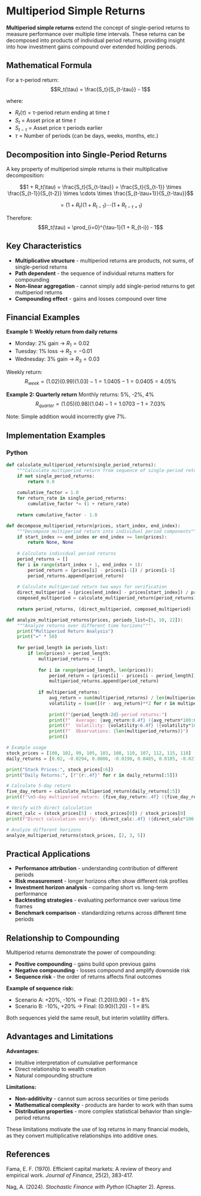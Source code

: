 # Multiperiod Simple Returns

**Multiperiod simple returns** extend the concept of single-period returns to measure performance over multiple time intervals. These returns can be decomposed into products of individual period returns, providing insight into how investment gains compound over extended holding periods.

## Mathematical Formula

For a τ-period return:
$$R_t(\tau) = \frac{S_t}{S_{t-\tau}} - 1$$

where:
- $R_t(\tau)$ = τ-period return ending at time $t$
- $S_t$ = Asset price at time $t$
- $S_{t-\tau}$ = Asset price τ periods earlier
- $\tau$ = Number of periods (can be days, weeks, months, etc.)

## Decomposition into Single-Period Returns

A key property of multiperiod simple returns is their multiplicative decomposition:

$$1 + R_t(\tau) = \frac{S_t}{S_{t-\tau}} = \frac{S_t}{S_{t-1}} \times \frac{S_{t-1}}{S_{t-2}} \times \cdots \times \frac{S_{t-\tau+1}}{S_{t-\tau}}$$

$$= (1 + R_t)(1 + R_{t-1}) \cdots (1 + R_{t-\tau+1})$$

Therefore:
$$R_t(\tau) = \prod_{i=0}^{\tau-1}(1 + R_{t-i}) - 1$$

## Key Characteristics

- **Multiplicative structure** - multiperiod returns are products, not sums, of single-period returns
- **Path dependent** - the sequence of individual returns matters for compounding
- **Non-linear aggregation** - cannot simply add single-period returns to get multiperiod returns
- **Compounding effect** - gains and losses compound over time

## Financial Examples

**Example 1: Weekly return from daily returns**
- Monday: 2% gain → $R_1 = 0.02$
- Tuesday: 1% loss → $R_2 = -0.01$  
- Wednesday: 3% gain → $R_3 = 0.03$

Weekly return:
$$R_{week} = (1.02)(0.99)(1.03) - 1 = 1.0405 - 1 = 0.0405 = 4.05\%$$

**Example 2: Quarterly return**
Monthly returns: 5%, -2%, 4%
$$R_{quarter} = (1.05)(0.98)(1.04) - 1 = 1.0703 - 1 = 7.03\%$$

Note: Simple addition would incorrectly give 7%.

## Implementation Examples

### Python

```python
def calculate_multiperiod_return(single_period_returns):
    """Calculate multiperiod return from sequence of single-period returns"""
    if not single_period_returns:
        return 0.0
    
    cumulative_factor = 1.0
    for return_rate in single_period_returns:
        cumulative_factor *= (1 + return_rate)
    
    return cumulative_factor - 1.0

def decompose_multiperiod_return(prices, start_index, end_index):
    """Decompose multiperiod return into individual period components"""
    if start_index >= end_index or end_index >= len(prices):
        return None, None
    
    # Calculate individual period returns
    period_returns = []
    for i in range(start_index + 1, end_index + 1):
        period_return = (prices[i] - prices[i-1]) / prices[i-1]
        period_returns.append(period_return)
    
    # Calculate multiperiod return two ways for verification
    direct_multiperiod = (prices[end_index] - prices[start_index]) / prices[start_index]
    composed_multiperiod = calculate_multiperiod_return(period_returns)
    
    return period_returns, (direct_multiperiod, composed_multiperiod)

def analyze_multiperiod_returns(prices, periods_list=[5, 10, 22]):
    """Analyze returns over different time horizons"""
    print("Multiperiod Return Analysis")
    print("=" * 50)
    
    for period_length in periods_list:
        if len(prices) > period_length:
            multiperiod_returns = []
            
            for i in range(period_length, len(prices)):
                period_return = (prices[i] - prices[i - period_length]) / prices[i - period_length]
                multiperiod_returns.append(period_return)
            
            if multiperiod_returns:
                avg_return = sum(multiperiod_returns) / len(multiperiod_returns)
                volatility = (sum([(r - avg_return)**2 for r in multiperiod_returns]) / len(multiperiod_returns))**0.5
                
                print(f"{period_length:2d}-period returns:")
                print(f"  Average: {avg_return:8.4f} ({avg_return*100:6.2f}%)")
                print(f"  Volatility: {volatility:6.4f} ({volatility*100:4.2f}%)")
                print(f"  Observations: {len(multiperiod_returns)}")
                print()

# Example usage
stock_prices = [100, 102, 99, 105, 103, 108, 110, 107, 112, 115, 118]
daily_returns = [0.02, -0.0294, 0.0606, -0.0190, 0.0485, 0.0185, -0.0273, 0.0467, 0.0268, 0.0261]

print("Stock Prices:", stock_prices[:6])
print("Daily Returns:", [f"{r:.4f}" for r in daily_returns[:5]])

# Calculate 5-day return
five_day_return = calculate_multiperiod_return(daily_returns[:5])
print(f"\n5-day multiperiod return: {five_day_return:.4f} ({five_day_return*100:.2f}%)")

# Verify with direct calculation
direct_calc = (stock_prices[5] - stock_prices[0]) / stock_prices[0]
print(f"Direct calculation verify: {direct_calc:.4f} ({direct_calc*100:.2f}%)")

# Analyze different horizons
analyze_multiperiod_returns(stock_prices, [2, 3, 5])
```

## Practical Applications

- **Performance attribution** - understanding contribution of different periods
- **Risk measurement** - longer horizons often show different risk profiles
- **Investment horizon analysis** - comparing short vs. long-term performance
- **Backtesting strategies** - evaluating performance over various time frames
- **Benchmark comparison** - standardizing returns across different time periods

## Relationship to Compounding

Multiperiod returns demonstrate the power of compounding:
- **Positive compounding** - gains build upon previous gains
- **Negative compounding** - losses compound and amplify downside risk
- **Sequence risk** - the order of returns affects final outcomes

**Example of sequence risk:**
- Scenario A: +20%, -10% → Final: (1.20)(0.90) - 1 = 8%
- Scenario B: -10%, +20% → Final: (0.90)(1.20) - 1 = 8%

Both sequences yield the same result, but interim volatility differs.

## Advantages and Limitations

**Advantages:**
- Intuitive interpretation of cumulative performance
- Direct relationship to wealth creation
- Natural compounding structure

**Limitations:**
- **Non-additivity** - cannot sum across securities or time periods
- **Mathematical complexity** - products are harder to work with than sums
- **Distribution properties** - more complex statistical behavior than single-period returns

These limitations motivate the use of log returns in many financial models, as they convert multiplicative relationships into additive ones.

## References

Fama, E. F. (1970). Efficient capital markets: A review of theory and empirical work. *Journal of Finance*, 25(2), 383-417.

Nag, A. (2024). *Stochastic Finance with Python* (Chapter 2). Apress.
